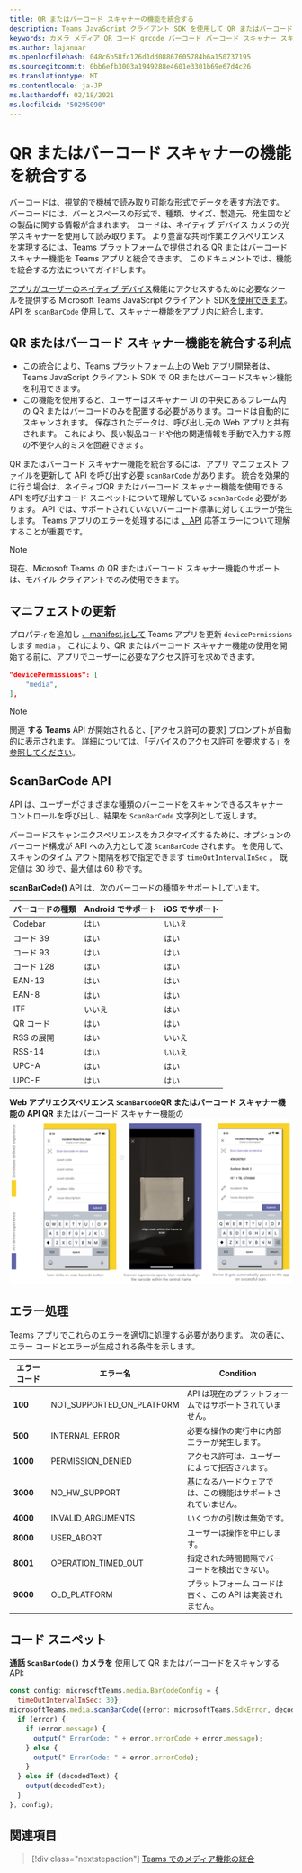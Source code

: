 ```yaml
---
title: QR またはバーコード スキャナーの機能を統合する
description: Teams JavaScript クライアント SDK を使用して QR またはバーコード スキャナー機能を活用する方法
keywords: カメラ メディア QR コード qrcode バーコード バーコード スキャナー スキャン機能ネイティブ デバイスのアクセス許可
ms.author: lajanuar
ms.openlocfilehash: 048c6b58fc126d1dd08867605784b6a150737195
ms.sourcegitcommit: 0bb6efb3003a1949288e4601e3301b69e67d4c26
ms.translationtype: MT
ms.contentlocale: ja-JP
ms.lasthandoff: 02/18/2021
ms.locfileid: "50295090"
---
```

# <a name="integrate-qr-or-barcode-scanner-capability"></a>QR またはバーコード スキャナーの機能を統合する 

バーコードは、視覚的で機械で読み取り可能な形式でデータを表す方法です。 バーコードには、バーとスペースの形式で、種類、サイズ、製造元、発生国などの製品に関する情報が含まれます。 コードは、ネイティブ デバイス カメラの光学スキャナーを使用して読み取ります。 より豊富な共同作業エクスペリエンスを実現するには、Teams プラットフォームで提供される QR またはバーコード スキャナー機能を Teams アプリと統合できます。 このドキュメントでは、機能を統合する方法についてガイドします。  

[アプリがユーザーのネイティブ デバイス](/javascript/api/overview/msteams-client?view=msteams-client-js-latest&preserve-view=true)機能にアクセスするために必要なツールを提供する Microsoft Teams JavaScript クライアント SDK[を使用できます](native-device-permissions.md)。 API を `scanBarCode` 使用して、スキャナー機能をアプリ内に統合します。 

## <a name="advantage-of-integrating-qr-or-barcode-scanner-capability"></a>QR またはバーコード スキャナー機能を統合する利点

* この統合により、Teams プラットフォーム上の Web アプリ開発者は、Teams JavaScript クライアント SDK で QR またはバーコードスキャン機能を利用できます。
* この機能を使用すると、ユーザーはスキャナー UI の中央にあるフレーム内の QR またはバーコードのみを配置する必要があります。コードは自動的にスキャンされます。 保存されたデータは、呼び出し元の Web アプリと共有されます。 これにより、長い製品コードや他の関連情報を手動で入力する際の不便や人的ミスを回避できます。

QR またはバーコード スキャナー機能を統合するには、アプリ マニフェスト ファイルを更新して API を呼び出す必要 `scanBarCode` があります。 統合を効果的に行う場合は、ネイティブ[](#code-snippet)QR またはバーコード スキャナー機能を使用できる API を呼び出すコード スニペットについて理解している `scanBarCode` 必要があります。 API では、サポートされていないバーコード標準に対してエラーが発生します。
Teams アプリのエラーを処理するには [、API](#error-handling) 応答エラーについて理解することが重要です。

> [!NOTE] 
> 現在、Microsoft Teams の QR またはバーコード スキャナー機能のサポートは、モバイル クライアントでのみ使用できます。

## <a name="update-manifest"></a>マニフェストの更新

プロパティを追加し [ 、manifest.jsして](../../resources/schema/manifest-schema.md#devicepermissions) Teams アプリを更新 `devicePermissions` します `media` 。 これにより、QR またはバーコード スキャナー機能の使用を開始する前に、アプリでユーザーに必要なアクセス許可を求めできます。

``` json
"devicePermissions": [
    "media",
],
```

> [!NOTE]
> 関連 **する Teams** API が開始されると、[アクセス許可の要求] プロンプトが自動的に表示されます。 詳細については、「デバイスのアクセス許可 [を要求する」を参照してください](native-device-permissions.md)。

## <a name="scanbarcode-api"></a>ScanBarCode API

API は、ユーザーがさまざまな種類のバーコードをスキャンできるスキャナー コントロールを呼び出し、結果を `ScanBarCode` 文字列として返します。

バーコードスキャンエクスペリエンスをカスタマイズするために、オプションのバーコード構成が API への入力として渡 `ScanBarCode` されます。 を使用して、スキャンのタイム アウト間隔を秒で指定できます `timeOutIntervalInSec` 。 既定値は 30 秒で、最大値は 60 秒です。

**scanBarCode()** API は、次のバーコードの種類をサポートしています。

| バーコードの種類 | Android でサポート | iOS でサポート |
| ---------- | ---------- | ------------ |
| Codebar | はい | いいえ |
| コード 39 | はい | はい | 
| コード 93 | はい | はい |
| コード 128 | はい | はい |
| EAN-13 | はい | はい |
| EAN-8 | はい | はい |
| ITF | いいえ | はい |
| QR コード | はい | はい |
| RSS の展開 | はい | いいえ |
| RSS-14 | はい | いいえ |
| UPC-A | はい | はい |
| UPC-E | はい | はい |

**Web アプリエクスペリエンス `ScanBarCode`QR またはバーコード スキャナー機能の API QR** またはバーコード スキャナー機能の 
 ![ Web アプリ エクスペリエンス](../../assets/images/tabs/qr-barcode-scanner-capability.png)

## <a name="error-handling"></a>エラー処理

Teams アプリでこれらのエラーを適切に処理する必要があります。 次の表に、エラー コードとエラーが生成される条件を示します。 

|エラー コード |  エラー名     | Condition|
| --------- | --------------- | -------- |
| **100** | NOT_SUPPORTED_ON_PLATFORM | API は現在のプラットフォームではサポートされていません。|
| **500** | INTERNAL_ERROR | 必要な操作の実行中に内部エラーが発生します。|
| **1000** | PERMISSION_DENIED |アクセス許可は、ユーザーによって拒否されます。|
| **3000** | NO_HW_SUPPORT | 基になるハードウェアでは、この機能はサポートされていません。|
| **4000** | INVALID_ARGUMENTS | いくつかの引数は無効です。|
| **8000** | USER_ABORT |ユーザーは操作を中止します。|
| **8001** | OPERATION_TIMED_OUT | 指定された時間間隔でバーコードを検出できない。|
| **9000** | OLD_PLATFORM | プラットフォーム コードは古く、この API は実装されません。|

## <a name="code-snippet"></a>コード スニペット

**通話 `ScanBarCode()` カメラを** 使用して QR またはバーコードをスキャンする API:

```javascript
const config: microsoftTeams.media.BarCodeConfig = {
  timeOutIntervalInSec: 30};
microsoftTeams.media.scanBarCode((error: microsoftTeams.SdkError, decodedText: string) => {
  if (error) {
    if (error.message) {
      output(" ErrorCode: " + error.errorCode + error.message);
    } else {
      output(" ErrorCode: " + error.errorCode);
    }
  } else if (decodedText) {
    output(decodedText);
  }
}, config);
```

## <a name="see-also"></a>関連項目

> [!div class="nextstepaction"]
> [Teams でのメディア機能の統合](mobile-camera-image-permissions.md)
